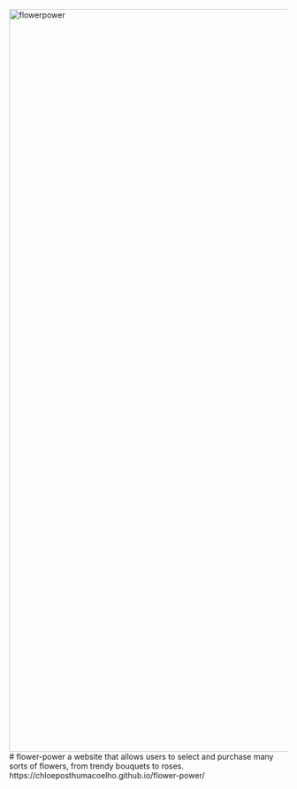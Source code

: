 <img width="1342" alt="flowerpower" src="https://user-images.githubusercontent.com/96831510/182155199-74c71467-10e5-4b7c-8fd2-fc78e8af9d1c.png">
# flower-power
a website that allows users to select and purchase many sorts of flowers, from trendy bouquets to roses.
https://chloeposthumacoelho.github.io/flower-power/

